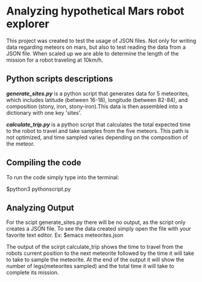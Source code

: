 
# Analyzing hypothetical Mars robot explorer 

This project was created to test the usage of JSON files. Not only for writing data regarding meteors on mars, but also to test reading the data from a JSON file. When scaled up we are able to determine the length of the mission for a robot traveling at 10km/h.

## Python scripts descriptions

***generate_sites.py*** is a python script that generates data for 5 meteorites, which includes latitude (between 16-18), longitude (between 82-84), and composition (stony, iron, stony-iron).This data is then assembled into a dictionary with one key 'sites'.

***calculate_trip.py*** is a python script that calculates the total expected time to the robot to travel and take samples from the five meteors. This path is not optimized, and time sampled varies depending on the composition of the meteor.

## Compiling the code

To run the code simply type into the terminal:

   $python3 pythonscript.py

## Analyzing Output

For the scipt generate_sites.py there will be no output, as the script only creates a JSON file. To see the data created simply open the file with your favorite text editor. Ex: $emacs meteorites.json

The output of the scirpt calculate_trip shows the time to travel from the robots current position to the next meteorite followed by the time it will take to take to sample the meteorite. At the end of the output it will show the number of legs(meteorites sampled) and the total time it will take to complete its mission. 

